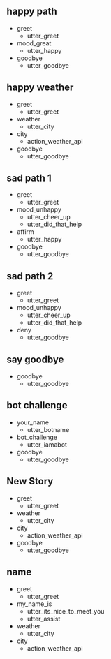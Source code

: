 ## happy path
* greet
  - utter_greet
* mood_great
  - utter_happy
* goodbye
  - utter_goodbye

## happy weather
* greet
  - utter_greet
* weather
  - utter_city
* city
  - action_weather_api
* goodbye
  - utter_goodbye

## sad path 1
* greet
  - utter_greet
* mood_unhappy
  - utter_cheer_up
  - utter_did_that_help
* affirm
  - utter_happy
* goodbye
  - utter_goodbye

## sad path 2
* greet
  - utter_greet
* mood_unhappy
  - utter_cheer_up
  - utter_did_that_help
* deny
  - utter_goodbye

## say goodbye
* goodbye
  - utter_goodbye

## bot challenge
* your_name
  - utter_botname
* bot_challenge
  - utter_iamabot
* goodbye
  - utter_goodbye

## New Story

* greet
    - utter_greet
* weather
    - utter_city
* city
    - action_weather_api
* goodbye
    - utter_goodbye

## name
* greet
    - utter_greet
* my_name_is
    - utter_its_nice_to_meet_you
    - utter_assist
* weather
    - utter_city
* city
    - action_weather_api
